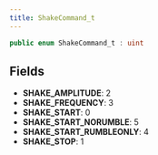 ```yaml
---
title: ShakeCommand_t
---
```


```csharp
public enum ShakeCommand_t : uint
```

## Fields

- **SHAKE_AMPLITUDE**: 2
- **SHAKE_FREQUENCY**: 3
- **SHAKE_START**: 0
- **SHAKE_START_NORUMBLE**: 5
- **SHAKE_START_RUMBLEONLY**: 4
- **SHAKE_STOP**: 1

